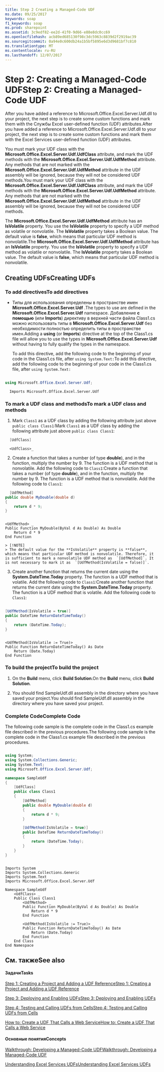 ```yaml
---
title: Step 2 Creating a Managed-Code UDF
ms.date: 09/25/2017
keywords: soap
f1_keywords: soap
ms.prod: sharepoint
ms.assetid: 3c9edf82-ee2d-41f0-9d66-e88e8dc0cc69
ms.openlocfilehash: acb89ed685130f98c3dc5963c8839d2f2919ac39
ms.sourcegitcommit: 0a94e0c600db24a1b5bf5895e6d3d9681bf7c810
ms.translationtype: MT
ms.contentlocale: ru-RU
ms.lasthandoff: 12/07/2017
---
```

# <a name="step-2-creating-a-managed-code-udf"></a><span data-ttu-id="a178f-103">Step 2: Creating a Managed-Code UDF</span><span class="sxs-lookup"><span data-stu-id="a178f-103">Step 2: Creating a Managed-Code UDF</span></span>

<span data-ttu-id="a178f-104">After you have added a reference to Microsoft.Office.Excel.Server.Udf.dll to your project, the next step is to create some custom functions and mark them with the Службы Excel user-defined function (UDF) attributes.</span><span class="sxs-lookup"><span data-stu-id="a178f-104">After you have added a reference to Microsoft.Office.Excel.Server.Udf.dll to your project, the next step is to create some custom functions and mark them with the Excel Services user-defined function (UDF) attributes.</span></span> 
  
    
    

<span data-ttu-id="a178f-p101">You must mark your UDF class with the **Microsoft.Office.Excel.Server.Udf.UdfClass** attribute, and mark the UDF methods with the **Microsoft.Office.Excel.Server.Udf.UdfMethod** attribute. Any methods that are not marked with the **Microsoft.Office.Excel.Server.Udf.UdfMethod** attribute in the UDF assembly will be ignored, because they will not be considered UDF methods.</span><span class="sxs-lookup"><span data-stu-id="a178f-p101">You must mark your UDF class with the **Microsoft.Office.Excel.Server.Udf.UdfClass** attribute, and mark the UDF methods with the **Microsoft.Office.Excel.Server.Udf.UdfMethod** attribute. Any methods that are not marked with the **Microsoft.Office.Excel.Server.Udf.UdfMethod** attribute in the UDF assembly will be ignored, because they will not be considered UDF methods.</span></span>
  
    
    

<span data-ttu-id="a178f-p102">The **Microsoft.Office.Excel.Server.Udf.UdfMethod** attribute has an **IsVolatile** property. You use the **IsVolatile** property to specify a UDF method as volatile or nonvolatile. The **IsVolatile** property takes a Boolean value. The default value is **false**, which means that particular UDF method is nonvolatile.</span><span class="sxs-lookup"><span data-stu-id="a178f-p102">The **Microsoft.Office.Excel.Server.Udf.UdfMethod** attribute has an **IsVolatile** property. You use the **IsVolatile** property to specify a UDF method as volatile or nonvolatile. The **IsVolatile** property takes a Boolean value. The default value is **false**, which means that particular UDF method is nonvolatile.</span></span> 
## <a name="creating-udfs"></a><span data-ttu-id="a178f-111">Creating UDFs</span><span class="sxs-lookup"><span data-stu-id="a178f-111">Creating UDFs</span></span>


### <a name="to-add-directives"></a><span data-ttu-id="a178f-112">To add directives</span><span class="sxs-lookup"><span data-stu-id="a178f-112">To add directives</span></span>


- <span data-ttu-id="a178f-113">Типы для использования определены в пространстве имен **Microsoft.Office.Excel.Server.Udf** .</span><span class="sxs-lookup"><span data-stu-id="a178f-113">The types to use are defined in the **Microsoft.Office.Excel.Server.Udf** namespace.</span></span> <span data-ttu-id="a178f-114">Добавление **с помощью** (или **Imports**) директиву в верхней части файла Class1.cs можно использовать типы в **Microsoft.Office.Excel.Server.Udf** без необходимости полностью определить типы в пространстве имен.</span><span class="sxs-lookup"><span data-stu-id="a178f-114">Adding a **using** (or **Imports**) directive at the top of the Class1.cs file will allow you to use the types in **Microsoft.Office.Excel.Server.Udf** without having to fully qualify the types in the namespace.</span></span>
    
    <span data-ttu-id="a178f-115">To add this directive, add the following code to the beginning of your code in the Class1.cs file, after  `using System.Text:`</span><span class="sxs-lookup"><span data-stu-id="a178f-115">To add this directive, add the following code to the beginning of your code in the Class1.cs file, after  `using System.Text:`</span></span>
    


```cs
  
using Microsoft.Office.Excel.Server.Udf; 
```




```VB.net
  Imports Microsoft.Office.Excel.Server.Udf
```


### <a name="to-mark-a-udf-class-and-methods"></a><span data-ttu-id="a178f-116">To mark a UDF class and methods</span><span class="sxs-lookup"><span data-stu-id="a178f-116">To mark a UDF class and methods</span></span>


1. <span data-ttu-id="a178f-117">Mark  `Class1` as a UDF class by adding the following attribute just above `public class Class1`:</span><span class="sxs-lookup"><span data-stu-id="a178f-117">Mark  `Class1` as a UDF class by adding the following attribute just above `public class Class1`:</span></span> 
    
```cs
  [UdfClass]
```


```VB.net
  <UdfClass>_
```

2. <span data-ttu-id="a178f-p104">Create a function that takes a number (of type **double**), and in the function, multiply the number by 9. The function is a UDF method that is nonvolatile. Add the following code to  `Class1`:</span><span class="sxs-lookup"><span data-stu-id="a178f-p104">Create a function that takes a number (of type **double**), and in the function, multiply the number by 9. The function is a UDF method that is nonvolatile. Add the following code to  `Class1`:</span></span>
    
```cs
  [UdfMethod]
public double MyDouble(double d)
{
    return d * 9;
}
```


```VB.net
  
<UdfMethod> _
Public Function MyDouble(ByVal d As Double) As Double
    Return d * 9
End Function
```


    > [!NOTE]
    > The default value for the **IsVolatile** property is **false**, which means that particular UDF method is nonvolatile. Therefore, it is sufficient to mark a nonvolatile UDF method as  `[UdfMethod]`. It is not necessary to mark it as  `[UdfMethod(IsVolatile = false)]`. 
    
3. <span data-ttu-id="a178f-p105">Create another function that returns the current date using the **System.DateTime.Today** property. The function is a UDF method that is volatile. Add the following code to `Class1`:</span><span class="sxs-lookup"><span data-stu-id="a178f-p105">Create another function that returns the current date using the **System.DateTime.Today** property. The function is a UDF method that is volatile. Add the following code to `Class1`:</span></span>
    
```cs
  
[UdfMethod(IsVolatile = true)]
public DateTime ReturnDateTimeToday()
{
    return (DateTime.Today);
}      
```


```VB.net
  
<UdfMethod(IsVolatile := True)> _
Public Function ReturnDateTimeToday() As Date
    Return (Date.Today)
End Function
```


### <a name="to-build-the-project"></a><span data-ttu-id="a178f-124">To build the project</span><span class="sxs-lookup"><span data-stu-id="a178f-124">To build the project</span></span>


1. <span data-ttu-id="a178f-125">On the **Build** menu, click **Build Solution**.</span><span class="sxs-lookup"><span data-stu-id="a178f-125">On the **Build** menu, click **Build Solution**.</span></span>
    
  
2. <span data-ttu-id="a178f-126">You should find SampleUdf.dll assembly in the directory where you have saved your project.</span><span class="sxs-lookup"><span data-stu-id="a178f-126">You should find SampleUdf.dll assembly in the directory where you have saved your project.</span></span> 
    
  

### <a name="complete-code"></a><span data-ttu-id="a178f-127">Complete Code</span><span class="sxs-lookup"><span data-stu-id="a178f-127">Complete Code</span></span>

<span data-ttu-id="a178f-128">The following code sample is the complete code in the Class1.cs example file described in the previous procedures.</span><span class="sxs-lookup"><span data-stu-id="a178f-128">The following code sample is the complete code in the Class1.cs example file described in the previous procedures.</span></span>
  
    
    

```cs

using System;
using System.Collections.Generic;
using System.Text;
using Microsoft.Office.Excel.Server.Udf;

namespace SampleUdf
{
    [UdfClass]
    public class Class1
    {
        [UdfMethod]
        public double MyDouble(double d)
        {
            return d * 9;
        }  

        [UdfMethod(IsVolatile = true)]
        public DateTime ReturnDateTimeToday()
        {
            return (DateTime.Today);
        }
    }
}
```


```VB.net

Imports System
Imports System.Collections.Generic
Imports System.Text
Imports Microsoft.Office.Excel.Server.Udf

Namespace SampleUdf
    <UdfClass> _
    Public Class Class1
        <UdfMethod> _
        Public Function MyDouble(ByVal d As Double) As Double
            Return d * 9
        End Function

        <UdfMethod(IsVolatile := True)> _
        Public Function ReturnDateTimeToday() As Date
            Return (Date.Today)
        End Function
    End Class
End Namespace
```


## <a name="see-also"></a><span data-ttu-id="a178f-129">См. также</span><span class="sxs-lookup"><span data-stu-id="a178f-129">See also</span></span>


#### <a name="tasks"></a><span data-ttu-id="a178f-130">Задачи</span><span class="sxs-lookup"><span data-stu-id="a178f-130">Tasks</span></span>


  
    
    
 [<span data-ttu-id="a178f-131">Step 1: Creating a Project and Adding a UDF Reference</span><span class="sxs-lookup"><span data-stu-id="a178f-131">Step 1: Creating a Project and Adding a UDF Reference</span></span>](step-1-creating-a-project-and-adding-a-udf-reference.md)
  
    
    
 [<span data-ttu-id="a178f-132">Step 3: Deploying and Enabling UDFs</span><span class="sxs-lookup"><span data-stu-id="a178f-132">Step 3: Deploying and Enabling UDFs</span></span>](step-3-deploying-and-enabling-udfs.md)
  
    
    
 [<span data-ttu-id="a178f-133">Step 4: Testing and Calling UDFs from Cells</span><span class="sxs-lookup"><span data-stu-id="a178f-133">Step 4: Testing and Calling UDFs from Cells</span></span>](step-4-testing-and-calling-udfs-from-cells.md)
  
    
    
 [<span data-ttu-id="a178f-134">How to: Create a UDF That Calls a Web Service</span><span class="sxs-lookup"><span data-stu-id="a178f-134">How to: Create a UDF That Calls a Web Service</span></span>](how-to-create-a-udf-that-calls-a-web-service.md)
#### <a name="concepts"></a><span data-ttu-id="a178f-135">Основные понятия</span><span class="sxs-lookup"><span data-stu-id="a178f-135">Concepts</span></span>


  
    
    
 [<span data-ttu-id="a178f-136">Walkthrough: Developing a Managed-Code UDF</span><span class="sxs-lookup"><span data-stu-id="a178f-136">Walkthrough: Developing a Managed-Code UDF</span></span>](walkthrough-developing-a-managed-code-udf.md)
  
    
    
 [<span data-ttu-id="a178f-137">Understanding Excel Services UDFs</span><span class="sxs-lookup"><span data-stu-id="a178f-137">Understanding Excel Services UDFs</span></span>](understanding-excel-services-udfs.md)
